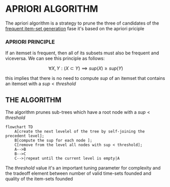 # APRIORI ALGORITHM

The apriori algorithm is a strategy to prune the three of candidates of the [frequent item-set generation](FREQUENT%20ITEMSET%20GENERATION.md) fase it's based on the apriori priciple

### APRIORI PRINCIPLE
If an itemset is frequent, then all of its subsets must also be frequent and viceversa.
We can see this principle as follows: 

$$
\forall X,Y: (X \subset Y) \implies sup(X) \geq sup(Y)
$$

this implies that there is no need to compute $sup$ of an itemset that contains an itemset with a $sup \lt threshold$

## THE ALGORITHM

The algorithm prunes sub-trees which have a root node with a $sup \lt threshold$

```mermaid
flowchart TD
	A[create the next levelel of the tree by self-joining the precedent level];
	B[compute the sup for each node ];
	C[remove from the level all nodes with sup < threshold];
	A-->B
	B-->C
	C-->|repeat until the current level is empty|A
```

The $threshold$ value it's an important tuning parameter for complexity and the tradeoff element between number of valid time-sets founded and quality of the item-sets founded 